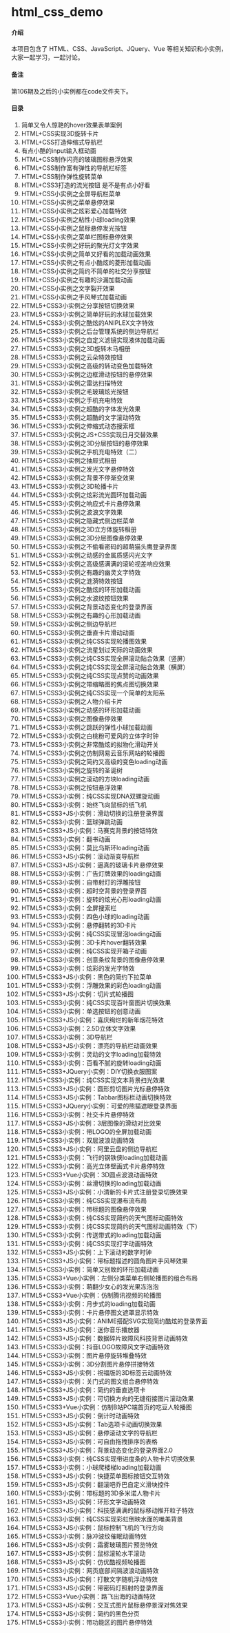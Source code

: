 # html_css_demo

#### 介绍
本项目包含了 HTML、CSS、JavaScript、JQuery、Vue 等相关知识和小实例，大家一起学习，一起讨论。

#### 备注
第106期及之后的小实例都在code文件夹下。

#### 目录

1.  简单又令人惊艳的hover效果表单案例
2.  HTML+CSS实现3D旋转卡片
3.  HTML+CSS打造伸缩式导航栏
4.  有点小酷的input输入框动画
5.  HTML+CSS制作闪亮的玻璃图标悬浮效果
6.  HTML+CSS制作富有弹性的导航栏标签
7.  HTML+CSS制作弹性旋转菜单
8.  HTML+CSS3打造的流光按钮 是不是有点小好看
9.  HTML+CSS小实例之全屏导航栏菜单
10. HTML+CSS小实例之菜单悬停效果
11. HTML+CSS小实例之炫彩爱心加载特效
12. HTML+CSS小实例之粘性小球loading效果
13. HTML+CSS小实例之鼠标悬停发光按钮
14. HTML+CSS小实例之菜单栏图标悬停效果
15. HTML+CSS小实例之好玩的聚光灯文字效果
16. HTML+CSS小实例之简单又好看的加载动画效果
17. HTML+CSS小实例之有点小酷炫的菱形加载动画
18. HTML+CSS小实例之简约不简单的社交分享按钮
19. HTML+CSS小实例之有趣的沙漏加载动画
20. HTML+CSS小实例之文字裂开效果
21. HTML+CSS小实例之手风琴式加载动画
22. HTML5+CSS3小实例之分享按钮切换效果
23. HTML5+CSS3小实例之简单好玩的水球加载效果
24. HTML5+CSS3小实例之酷炫的ANIPLEX文字特效
25. HTML5+CSS3小实例之后台管理系统的侧边导航栏
26. HTML5+CSS3小实例之自定义滤镜实现液体加载动画
27. HTML5+CSS3小实例之3D旋转木马相册
28. HTML5+CSS3小实例之云朵特效按钮
29. HTML5+CSS3小实例之高级的转动变色加载特效
30. HTML5+CSS3小实例之边框滑动按钮的悬停效果
31. HTML5+CSS3小实例之雷达扫描特效
32. HTML5+CSS3小实例之毛玻璃炫光按钮
33. HTML5+CSS3小实例之手机充电特效
34. HTML5+CSS3小实例之超酷的字体发光效果
35. HTML5+CSS3小实例之超酷的文字滚动特效
36. HTML5+CSS3小实例之伸缩式动态搜索框
37. HTML5+CSS3小实例之JS+CSS实现日月交替效果
38. HTML5+CSS3小实例之3D分层按钮的悬停效果
39. HTML5+CSS3小实例之手机充电特效（二）
40. HTML5+CSS3小实例之抽屉式相册
41. HTML5+CSS3小实例之发光文字悬停特效
42. HTML5+CSS3小实例之背景不停渐变效果
43. HTML5+CSS3小实例之3D轮播卡片
44. HTML5+CSS3小实例之炫彩流光圆环加载动画
45. HTML5+CSS3小实例之响应式卡片悬停效果
46. HTML5+CSS3小实例之波浪文字效果
47. HTML5+CSS3小实例之隐藏式侧边栏菜单
48. HTML5+CSS3小实例之3D立方体旋转相册
49. HTML5+CSS3小实例之3D分层图像悬停效果
50. HTML5+CSS3小实例之不偷看密码的超萌猫头鹰登录界面
51. HTML5+CSS3小实例之动感的金属质感闪光文字
52. HTML5+CSS3小实例之高级感满满的滚轮视差响应效果
53. HTML5+CSS3小实例之有趣的幽灵文字特效
54. HTML5+CSS3小实例之涟漪特效按钮
55. HTML5+CSS3小实例之酷炫的环形加载动画
56. HTML5+CSS3小实例之水波纹按钮效果
57. HTML5+CSS3小实例之背景动态变化的登录界面
58. HTML5+CSS3小实例之有趣的心形加载动画
59. HTML5+CSS3小实例之侧边导航栏
60. HTML5+CSS3小实例之垂直卡片滑动动画
61. HTML5+CSS3小实例之纯CSS实现轮播图效果
62. HTML5+CSS3小实例之流星划过天际的动画效果
63. HTML5+CSS3小实例之纯CSS实现全屏滚动贴合效果（竖屏）
64. HTML5+CSS3小实例之纯CSS实现全屏滚动贴合效果（横屏）
65. HTML5+CSS3小实例之纯CSS实现点赞的动画效果
66. HTML5+CSS3小实例之带缩略图的焦点图切换效果
67. HTML5+CSS3小实例之纯CSS实现一个简单的太阳系
68. HTML5+CSS3小实例之人物介绍卡片
69. HTML5+CSS3小实例之动感的环形加载动画
70. HTML5+CSS3小实例之图像悬停效果
71. HTML5+CSS3小实例之跳跃的弹性小球加载动画
72. HTML5+CSS3小实例之白桃粉可爱风的立体字时钟
73. HTML5+CSS3小实例之非常酷炫的拟物化滑动开关
74. HTML5+CSS3小实例之仿制网易云音乐网站的轮播图
75. HTML5+CSS3小实例之简约又高级的变色loading动画
76. HTML5+CSS3小实例之旋转的圣诞树
77. HTML5+CSS3小实例之滚动的方块loading动画
78. HTML5+CSS3小实例之按钮悬浮效果
79. HTML5+CSS3小实例：纯CSS实现DNA双螺旋动画
80. HTML5+CSS3小实例：始终飞向鼠标的纸飞机
81. HTML5+CSS3+JS小实例：滑动切换的注册登录界面
82. HTML5+CSS3小实例：篮球弹跳动画
83. HTML5+CSS3+JS小实例：马赛克背景的按钮特效
84. HTML5+CSS3小实例：翻书动画
85. HTML5+CSS3小实例：莫比乌斯环loading动画
86. HTML5+CSS3+JS小实例：滚动渐变导航栏
87. HTML5+CSS3+JS小实例：逼真的玻璃卡片悬停效果
88. HTML5+CSS3小实例：广告灯牌效果的loading动画
89. HTML5+CSS3小实例：自带射灯的浮雕按钮
90. HTML5+CSS3小实例：超时空背景的登录界面
91. HTML5+CSS3小实例：旋转的炫光心形loading动画
92. HTML5+CSS3小实例：全屏搜索栏
93. HTML5+CSS3小实例：四色小球的loading动画
94. HTML5+CSS3小实例：悬停翻转的3D卡片
95. HTML5+CSS3小实例：纯CSS实现冒泡loading动画
96. HTML5+CSS3小实例：3D卡片hover翻转效果
97. HTML5+CSS3小实例：纯CSS实现开箱子动画
98. HTML5+CSS3小实例：创意条纹背景的图像悬停效果
99. HTML5+CSS3小实例：炫彩的发光字特效
100. HTML5+CSS3+JS小实例：黑色的简约下拉菜单
101. HTML5+CSS3小实例：浮雕效果的彩色loading动画
102. HTML5+CSS3+JS小实例：切片式轮播图
103. HTML5+CSS3小实例：纯CSS实现百叶窗图片切换效果
104. HTML5+CSS3小实例：单选按钮的创意动画
105. HTML5+CSS3+JS小实例：喜庆绚烂的新年烟花特效
106. HTML5+CSS3小实例：2.5D立体文字效果
107. HTML5+CSS3小实例：3D导航栏
108. HTML5+CSS3+JS小实例：漂亮的导航栏动画效果
109. HTML5+CSS3小实例：灵动的文字loading加载特效
110. HTML5+CSS3小实例：百看不腻的旋转loading动画
111. HTML5+CSS3+JQuery小实例：DIY切换衣服图案
112. HTML5+CSS3小实例：纯CSS实现文本背景扫光效果
113. HTML5+CSS3+JS小实例：圆形剪切图片光标悬停特效
114. HTML5+CSS3+JS小实例：Tabbar图标栏动画切换特效
115. HTML5+CSS3+JQuery小实例：可爱的熊猫遮眼登录界面
116. HTML5+CSS3小实例：社交卡片悬停特效
117. HTML5+CSS3+JS小实例：3层图像的滑动对比效果
118. HTML5+CSS3小实例：带LOGO的全屏加载动画
119. HTML5+CSS3小实例：双层波浪动画特效
120. HTML5+CSS3+JS小实例：阿里云盘的侧边导航栏
121. HTML5+CSS3小实例：飞行的钢铁侠loading加载动画
122. HTML5+CSS3小实例：高光立体壁画式卡片悬停特效
123. HTML5+CSS3+Vue小实例：3D圆点波浪动画特效
124. HTML5+CSS3小实例：丝滑切换的loading加载动画
125. HTML5+CSS3+JS小实例：小清新的卡片式注册登录切换效果
126. HTML5+CSS3小实例：纯CSS实现瀑布流布局
127. HTML5+CSS3小实例：带标题的图像悬停效果
128. HTML5+CSS3小实例：纯CSS实现简约的天气图标动画特效
129. HTML5+CSS3小实例：纯CSS实现简约的天气图标动画特效（下）
130. HTML5+CSS3小实例：传送带式的loading加载动画
131. HTML5+CSS3小实例：纯CSS实现打字动画特效
132. HTML5+CSS3+JS小实例：上下滚动的数字时钟
133. HTML5+CSS3+JS小实例：带标题描述的圆角图片手风琴效果
134. HTML5+CSS3小实例：简单又别致的环形加载动画
135. HTML5+CSS3+Vue小实例：左侧分类菜单右侧轮播图的组合布局
136. HTML5+CSS3小实例：萌翻少女心的发光果冻泡泡
137. HTML5+CSS3+Vue小实例：仿制腾讯视频的轮播图
138. HTML5+CSS3小实例：月步式的loading加载动画
139. HTML5+CSS3小实例：卡片悬停图文遮罩显示特效
140. HTML5+CSS3+JS小实例：ANIME搭配SVG实现简约酷炫的登录界面
141. HTML5+CSS3+JS小实例：迷你音乐播放器
142. HTML5+CSS3+JS小实例：数据碎片故障风科技背景动画特效
143. HTML5+CSS3小实例：抖音LOGO故障风文字动画特效
144. HTML5+CSS3小实例：图片悬停旋转堆叠特效
145. HTML5+CSS3小实例：3D分割图片悬停拼接特效
146. HTML5+CSS3+JS小实例：祝福版的3D标签云动画特效
147. HTML5+CSS3小实例：关门式的图文组合悬停特效
148. HTML5+CSS3+JS小实例：简约的垂直选项卡
149. HTML5+CSS3+JS小实例：可切换方向的无缝衔接图片滚动效果
150. HTML5+CSS3+Vue小实例：仿制B站PC端首页的吃豆人轮播图
151. HTML5+CSS3+JS小实例：倒计时动画特效
152. HTML5+CSS3+JS小实例：Tab选项卡动画切换效果
153. HTML5+CSS3+JS小实例：悬停滚动文字的导航栏
154. HTML5+CSS3+JS小实例：可自由拖拽排序的表格
155. HTML5+CSS3+JS小实例：背景动态变化的登录界面2.0
156. HTML5+CSS3小实例：纯CSS实现带进度条的人物卡片切换效果
157. HTML5+CSS3小实例：小球爬楼梯loading加载动画
158. HTML5+CSS3+JS小实例：快捷菜单图标按钮交互特效
159. HTML5+CSS3+JS小实例：翻滚吧乔巴自定义滑块控件
160. HTML5+CSS3小实例：带标题的3D多米诺人物卡片
161. HTML5+CSS3+JS小实例：环形文字动画特效
162. HTML5+CSS3+JS小实例：科技感满满的鼠标移动推开粒子特效
163. HTML5+CSS3小实例：纯CSS实现彩虹倒映水面的唯美背景
164. HTML5+CSS3+JS小实例：鼠标控制飞机的飞行方向
165. HTML5+CSS3小实例：脉冲波纹催眠动画特效
166. HTML5+CSS3+JS小实例：霜雾玻璃图片预览特效
167. HTML5+CSS3+JS小实例：鼠标滚轮水平滚动
168. HTML5+CSS3+JS小实例：仿优酷视频轮播图
169. HTML5+CSS3小实例：网页底部间隔波浪动画特效
170. HTML5+CSS3+JS小实例：打散文字随机浮动特效
171. HTML5+CSS3+JS小实例：带密码灯照射的登录界面
172. HTML5+CSS3+Vue小实例：路飞出海的动画特效
173. HTML5+CSS3+JS小实例：交互式图片鼠标悬停景深对焦效果
174. HTML5+CSS3+JS小实例：简约的黑色分页
175. HTML5+CSS3小实例：带功能区的图片悬停特效